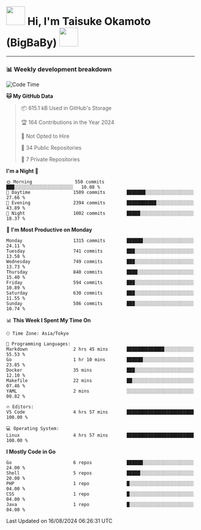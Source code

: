 <!-- Title -->
<h1>
    <img src="https://media.tenor.com/TlyRveJkgo4AAAAi/cloud-cloud-strife.gif" width="50"/> 
    Hi, I'm Taisuke Okamoto (BigBaBy) 
    <img src="https://media.tenor.com/TlyRveJkgo4AAAAi/cloud-cloud-strife.gif" width="50"/>
</h1>

---

<h3> 📊 Weekly development breakdown </h3>
<!-- waka-readme-stats -->

<!--START_SECTION:waka-->
![Code Time](http://img.shields.io/badge/Code%20Time-1%2C802%20hrs%2059%20mins-blue)

**🐱 My GitHub Data** 

> 📦 615.1 kB Used in GitHub's Storage 
 > 
> 🏆 164 Contributions in the Year 2024
 > 
> 🚫 Not Opted to Hire
 > 
> 📜 34 Public Repositories 
 > 
> 🔑 7 Private Repositories 
 > 
**I'm a Night 🦉** 

```text
🌞 Morning                550 commits         ███░░░░░░░░░░░░░░░░░░░░░░   10.08 % 
🌆 Daytime                1509 commits        ███████░░░░░░░░░░░░░░░░░░   27.66 % 
🌃 Evening                2394 commits        ███████████░░░░░░░░░░░░░░   43.89 % 
🌙 Night                  1002 commits        █████░░░░░░░░░░░░░░░░░░░░   18.37 % 
```
📅 **I'm Most Productive on Monday** 

```text
Monday                   1315 commits        ██████░░░░░░░░░░░░░░░░░░░   24.11 % 
Tuesday                  741 commits         ███░░░░░░░░░░░░░░░░░░░░░░   13.58 % 
Wednesday                749 commits         ███░░░░░░░░░░░░░░░░░░░░░░   13.73 % 
Thursday                 840 commits         ████░░░░░░░░░░░░░░░░░░░░░   15.40 % 
Friday                   594 commits         ███░░░░░░░░░░░░░░░░░░░░░░   10.89 % 
Saturday                 630 commits         ███░░░░░░░░░░░░░░░░░░░░░░   11.55 % 
Sunday                   586 commits         ███░░░░░░░░░░░░░░░░░░░░░░   10.74 % 
```


📊 **This Week I Spent My Time On** 

```text
🕑︎ Time Zone: Asia/Tokyo

💬 Programming Languages: 
Markdown                 2 hrs 45 mins       ██████████████░░░░░░░░░░░   55.53 % 
Go                       1 hr 10 mins        ██████░░░░░░░░░░░░░░░░░░░   23.85 % 
Docker                   35 mins             ███░░░░░░░░░░░░░░░░░░░░░░   12.10 % 
Makefile                 22 mins             ██░░░░░░░░░░░░░░░░░░░░░░░   07.46 % 
YAML                     2 mins              ░░░░░░░░░░░░░░░░░░░░░░░░░   00.82 % 

🔥 Editors: 
VS Code                  4 hrs 57 mins       █████████████████████████   100.00 % 

💻 Operating System: 
Linux                    4 hrs 57 mins       █████████████████████████   100.00 % 
```

**I Mostly Code in Go** 

```text
Go                       6 repos             ██████░░░░░░░░░░░░░░░░░░░   24.00 % 
Shell                    5 repos             █████░░░░░░░░░░░░░░░░░░░░   20.00 % 
PHP                      1 repo              █░░░░░░░░░░░░░░░░░░░░░░░░   04.00 % 
CSS                      1 repo              █░░░░░░░░░░░░░░░░░░░░░░░░   04.00 % 
Java                     1 repo              █░░░░░░░░░░░░░░░░░░░░░░░░   04.00 % 
```




 Last Updated on 16/08/2024 06:26:31 UTC
<!--END_SECTION:waka-->
